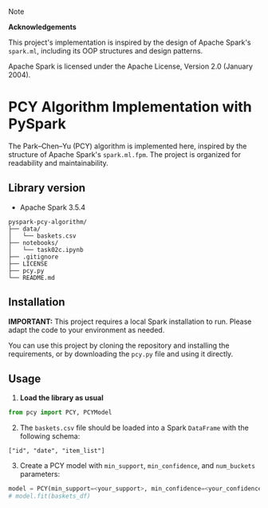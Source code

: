 > [!NOTE]
> **Acknowledgements**
>
> This project's implementation is inspired by the design of Apache Spark's `spark.ml`, including its OOP structures and design patterns.
>
> Apache Spark is licensed under the Apache License, Version 2.0 (January 2004).

# PCY Algorithm Implementation with PySpark

The Park–Chen–Yu (PCY) algorithm is implemented here, inspired by the structure of Apache Spark's `spark.ml.fpm`. The project is organized for readability and maintainability.

## Library version

- Apache Spark 3.5.4

```
pyspark-pcy-algorithm/
├── data/
│   └── baskets.csv
├── notebooks/
│   └── task02c.ipynb
├── .gitignore
├── LICENSE
├── pcy.py
└── README.md
```

## Installation

**IMPORTANT:** This project requires a local Spark installation to run. Please adapt the code to your environment as needed.

You can use this project by cloning the repository and installing the requirements, or by downloading the `pcy.py` file and using it directly.

## Usage

1. **Load the library as usual**
```python
from pcy import PCY, PCYModel
```

2. The `baskets.csv` file should be loaded into a Spark `DataFrame` with the following schema:
```
["id", "date", "item_list"]
```

3. Create a PCY model with `min_support`, `min_confidence`, and `num_buckets` parameters:
```python
model = PCY(min_support=<your_support>, min_confidence=<your_confidence>, num_buckets=<your_bucket_number>)
# model.fit(baskets_df)
```